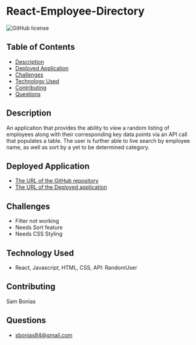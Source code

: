 # React-Employee-Directory

![GitHub license](https://img.shields.io/badge/language-REACT-blue.svg)

## Table of Contents

- [Description](#description)
- [Deployed Application](#deployed-application)
- [Challenges](#challenges)
- [Technology Used](#technology-used)
- [Contributing](#contributing)
- [Questions](#questions)

## Description

An application that provides the ability to view a random listing of employees along with their corresponding key data points via an API call that populates a table. The user is further able to live search by employee name, as well as sort by a yet to be determined category.

## Deployed Application

- [The URL of the GitHub repository](https://github.com/sbonias/react-employee-directory)
- [The URL of the Deployed application](https://sbonias.github.io/react-employee-directory/)

## Challenges

- Filter not working
- Needs Sort feature
- Needs CSS Styling

## Technology Used

- React, Javascript, HTML, CSS, API: RandomUser

## Contributing

Sam Bonias

## Questions

- sbonias84@gmail.com
